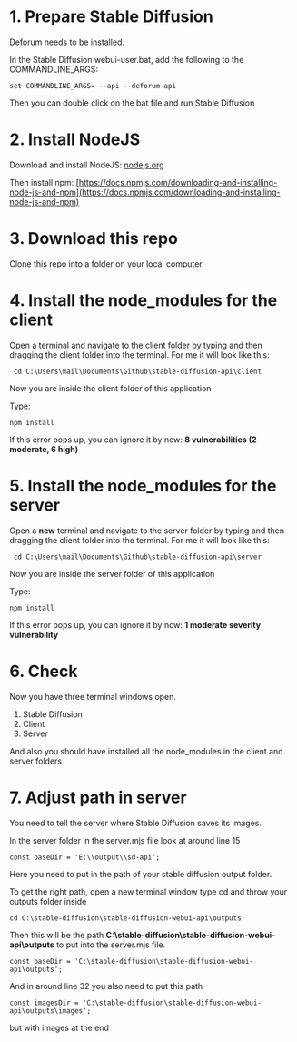 # 1. Prepare Stable Diffusion
Deforum needs to be installed.

In the Stable Diffusion webui-user.bat, add the following to the COMMANDLINE_ARGS:
```
set COMMANDLINE_ARGS= --api --deforum-api
```

Then you can double click on the bat file and run Stable Diffusion



# 2. Install NodeJS

Download and install NodeJS: 
[nodejs.org](https://nodejs.org/en)

Then install npm:
[https://docs.npmjs.com/downloading-and-installing-node-js-and-npm](https://docs.npmjs.com/downloading-and-installing-node-js-and-npm)



# 3. Download this repo

Clone this repo into a folder on your local computer.



# 4. Install the node_modules for the client

Open a terminal and navigate to the client folder by typing and then dragging the client folder into the terminal. For me it will look like this:
```
 cd C:\Users\mail\Documents\Github\stable-diffusion-api\client
```
Now you are inside the client folder of this application

Type:
```
npm install
```

If this error pops up, you can ignore it by now: 
**8 vulnerabilities (2 moderate, 6 high)**



# 5. Install the node_modules for the server

Open a **new** terminal and navigate to the server folder by typing and then dragging the client folder into the terminal. For me it will look like this:
```
 cd C:\Users\mail\Documents\Github\stable-diffusion-api\server
```
Now you are inside the server folder of this application

Type:
```
npm install
```

If this error pops up, you can ignore it by now: 
**1 moderate severity vulnerability**



# 6. Check
Now you have three terminal windows open.
1. Stable Diffusion
2. Client
3. Server

And also you should have installed all the node_modules in the client and server folders


# 7. Adjust path in server
You need to tell the server where Stable Diffusion saves its images.

In the server folder in the server.mjs file look at around line 15
```
const baseDir = 'E:\\output\\sd-api';
```
Here you need to put in the path of your stable diffusion output folder.

To get the right path, open a new terminal window type cd and throw your outputs folder inside
```
cd C:\stable-diffusion\stable-diffusion-webui-api\outputs
```
Then this will be the path **C:\stable-diffusion\stable-diffusion-webui-api\outputs** to put into the server.mjs file.
```
const baseDir = 'C:\stable-diffusion\stable-diffusion-webui-api\outputs';
```

And in around line 32 you also need to put this path
```
const imagesDir = 'C:\stable-diffusion\stable-diffusion-webui-api\outputs\images';
```
but with images at the end



# 